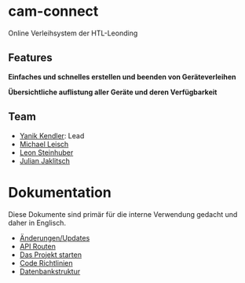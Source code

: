 # cam-connect
Online Verleihsystem der HTL-Leonding

## Features

**Einfaches und schnelles erstellen und beenden von Geräteverleihen**

**Übersichtliche auflistung aller Geräte und deren Verfügbarkeit**

## Team
- [Yanik Kendler](https://github.com/elYanuki): Lead
- [Michael Leisch](https://github.com/Michiii11)
- [Leon Steinhuber](https://github.com/DrSteini)
- [Julian Jaklitsch](https://github.com/JulianJaklitsch)

# Dokumentation
Diese Dokumente sind primär für die interne Verwendung gedacht und daher in Englisch.
- [Änderungen/Updates](./docs/changelog.md)
- [API Routen](./docs/api.md)
- [Das Projekt starten](./docs/startup.md)
- [Code Richtlinien](./docs/conventions.md)
- [Datenbankstruktur](./docs/uml.puml)